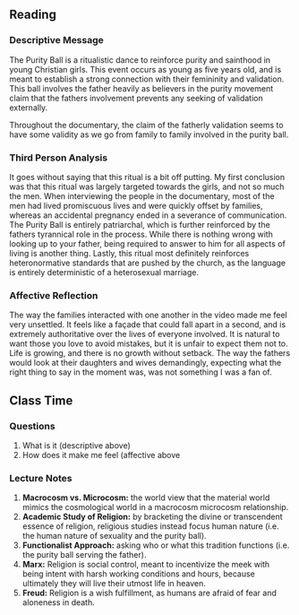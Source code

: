 ## Reading
### Descriptive Message
The Purity Ball is a ritualistic dance to reinforce purity and sainthood in young Christian girls. This event occurs as young as five years old, and is meant to establish a strong connection with their femininity and validation. This ball involves the father heavily as believers in the purity movement claim that the fathers involvement prevents any seeking of validation externally.

Throughout the documentary, the claim of the fatherly validation seems to have some validity as we go from family to family involved in the purity ball.

### Third Person Analysis
It goes without saying that this ritual is a bit off putting. My first conclusion was that this ritual was largely targeted towards the girls, and not so much the men. When interviewing the people in the documentary, most of the men had lived promiscuous lives and were quickly offset by families, whereas an accidental pregnancy ended in a severance of communication. The Purity Ball is entirely patriarchal, which is further reinforced by the fathers tyrannical role in the process. While there is nothing wrong with looking up to your father, being required to answer to him for all aspects of living is another thing. Lastly, this ritual most definitely reinforces heteronormative standards that are pushed by the church, as the language is entirely deterministic of a heterosexual marriage. 

### Affective Reflection
The way the families interacted with one another in the video made me feel very unsettled. It feels like a façade that could fall apart in a second, and is extremely authoritative over the lives of everyone involved. It is natural to want those you love to avoid mistakes, but it is unfair to expect them not to. Life is growing, and there is no growth without setback. The way the fathers would look at their daughters and wives demandingly, expecting what the right thing to say in the moment was, was not something I was a fan of. 

## Class Time
### Questions
1. What is it (descriptive above)
2. How does it make me feel (affective above
### Lecture Notes
 1. **Macrocosm vs. Microcosm:** the world view that the material world mimics the cosmological world in a macrocosm microcosm relationship.
 2. **Academic Study of Religion:** by bracketing the divine or transcendent essence of religion, religious studies instead focus human nature (i.e. the human nature of sexuality and the purity ball).
 3. **Functionalist Approach:** asking who or what this tradition functions (i.e. the purity ball serving the father).
 4. **Marx:** Religion is social control, meant to incentivize the meek with being intent with harsh working conditions and hours, because ultimately they will live their utmost life in heaven.
 5. **Freud:** Religion is a wish fulfillment, as humans are afraid of fear and aloneness in death.